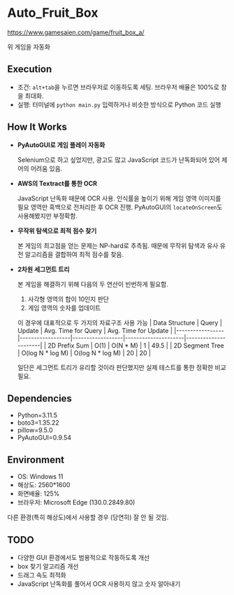 # Auto_Fruit_Box

https://www.gamesaien.com/game/fruit_box_a/

위 게임을 자동화

## Execution
- 조건: `alt+tab`을 누르면 브라우저로 이동하도록 세팅. 브라우저 배율은 100%로 창을 최대화.
- 실행: 터미널에 `python main.py` 입력하거나 비슷한 방식으로 Python 코드 실행

## How It Works
- **PyAutoGUI로 게임 플레이 자동화**

    Selenium으로 하고 싶었지만, 광고도 많고 JavaScript 코드가 난독화되어 있어 제어의 어려움 있음.
- **AWS의 Textract를 통한 OCR**

    JavaScript 난독화 때문에 OCR 사용.
    인식률을 높이기 위해 게임 영역 이미지를 필요 영역만 흑백으로 전처리한 후 OCR 진행.
    PyAutoGUI의 `locateOnScreen`도 사용해봤지만 부정확함.

- **무작위 탐색으로 최적 점수 찾기**
  
    본 게임의 최고점을 얻는 문제는 NP-hard로 추측됨.
    때문에 무작위 탐색과 유사 유전 알고리즘을 결합하여 최적 점수를 찾음.

- **2차원 세그먼트 트리**

    본 게임을 해결하기 위해 다음의 두 연산이 빈번하게 필요함.
    1. 사각형 영역의 합이 10인지 판단
    2. 게임 영역의 숫자를 업데이트

    이 경우에 대표적으로 두 가지의 자료구조 사용 가능
    | Data Structure  | Query            | Update           | Avg. Time for Query | Avg. Time for Update |
    |-----------------|------------------|------------------|---------------------|----------------------|
    | 2D Prefix Sum   | O(1)             | O(N * M)         | 1                   | 49.5                 |
    | 2D Segment Tree | O(log N * log M) | O(log N * log M) | 20                  | 20                   |

    일단은 세그먼트 트리가 유리할 것이라 판단했지만 실제 테스트를 통한 정확한 비교 필요.
    
## Dependencies
- Python=3.11.5
- boto3=1.35.22
- pillow=9.5.0
- PyAutoGUI=0.9.54

## Environment
- OS: Windows 11
- 해상도: 2560*1600
- 화면배율: 125%
- 브라우저: Microsoft Edge (130.0.2849.80)

다른 환경(특히 해상도)에서 사용할 경우 (당연히) 잘 안 될 것임.

## TODO
- 다양한 GUI 환경에서도 범용적으로 작동하도록 개선
- box 찾기 알고리즘 개선
- 드래그 속도 최적화
- JavaScript 난독화를 풀어서 OCR 사용하지 않고 숫자 알아내기
